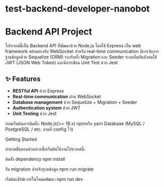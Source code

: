# test-backend-developer-nanobot

# Backend API Project 
โปรเจกต์นี้เป็น Backend API ที่พัฒนาด้วย Node.js โดยใช้ Express เป็น web framework พร้อมรองรับ WebSocket สำหรับ real-time communication
มีการจัดการฐานข้อมูลด้วย Sequelize (ORM) รองรับทั้ง Migration และ Seeder
ระบบยืนยันตัวตนใช้ JWT (JSON Web Token) และมีการเขียน Unit Test ด้วย Jest

## ✨ Features
- **RESTful API** ด้วย Express  
- **Real-time communication** ผ่าน WebSocket  
- **Database management** ด้วย Sequelize + Migration + Seeder  
- **Authentication system** ด้วย JWT  
- **Unit Testing** ด้วย Jest  

ก่อนเริ่มต้นควรติดตั้ง:
Node.js(>= 18.x)
npmหรือ yarn
Database (MySQL / PostgreSQL / etc. ตามที่ config ไว้)

Getting Started

ทำตามขั้นตอนด้านล่างเพื่อเริ่มต้นใช้งานโปรเจกต์นี้:

ติดตั้ง dependency
npm install

รัน migration สำหรับฐานข้อมูล
npm run migrate

เริ่มต้นเซิร์ฟเวอร์ในโหมดพัฒนา
npm run dev
